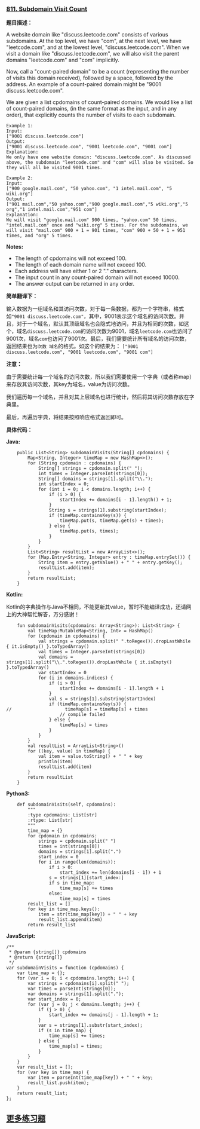 ### [811. Subdomain Visit Count](https://leetcode.com/problems/subdomain-visit-count/description/)

**题目描述：**

A website domain like "discuss.leetcode.com" consists of various subdomains. At the top level, we have "com", at the next level, we have "leetcode.com", and at the lowest level, "discuss.leetcode.com". When we visit a domain like "discuss.leetcode.com", we will also visit the parent domains "leetcode.com" and "com" implicitly.

Now, call a "count-paired domain" to be a count (representing the number of visits this domain received), followed by a space, followed by the address. An example of a count-paired domain might be "9001 discuss.leetcode.com".

We are given a list cpdomains of count-paired domains. We would like a list of count-paired domains, (in the same format as the input, and in any order), that explicitly counts the number of visits to each subdomain.

```
Example 1:
Input: 
["9001 discuss.leetcode.com"]
Output: 
["9001 discuss.leetcode.com", "9001 leetcode.com", "9001 com"]
Explanation: 
We only have one website domain: "discuss.leetcode.com". As discussed above, the subdomain "leetcode.com" and "com" will also be visited. So they will all be visited 9001 times.
```


```
Example 2:
Input: 
["900 google.mail.com", "50 yahoo.com", "1 intel.mail.com", "5 wiki.org"]
Output: 
["901 mail.com","50 yahoo.com","900 google.mail.com","5 wiki.org","5 org","1 intel.mail.com","951 com"]
Explanation: 
We will visit "google.mail.com" 900 times, "yahoo.com" 50 times, "intel.mail.com" once and "wiki.org" 5 times. For the subdomains, we will visit "mail.com" 900 + 1 = 901 times, "com" 900 + 50 + 1 = 951 times, and "org" 5 times.
```

**Notes:**

- The length of cpdomains will not exceed 100. 
- The length of each domain name will not exceed 100.
- Each address will have either 1 or 2 "." characters.
- The input count in any count-paired domain will not exceed 10000.
- The answer output can be returned in any order.

**简单翻译下：**

输入数据为一组域名和其访问次数，对于每一条数据，都为一个字符串，格式如`"9001 discuss.leetcode.com"`，其中，9001表示这个域名的访问次数。并且，对于一个域名，默认其顶级域名也会隐式地访问，并且为相同的次数，如这个，域名`discuss.leetcode.com`的访问次数为9001，域名`leetcode.com`也访问了9001次，域名`com`也访问了9001次。最后，我们需要统计所有域名的访问次数，返回结果也为`次数 域名`的格式。如这个的结果为：
`["9001 discuss.leetcode.com", "9001 leetcode.com", "9001 com"]`

**注意：**

由于需要统计每一个域名的访问次数，所以我们需要使用一个字典（或者称map）来存放其访问次数，其key为域名，value为访问次数。

我们遍历每一个域名，并且对其上层域名也进行统计，然后将其访问次数存放在字典里。

最后，再遍历字典，将结果按照响应格式返回即可。

**具体代码：**

**Java:**

```
    public List<String> subdomainVisits(String[] cpdomains) {
        Map<String, Integer> timeMap = new HashMap<>();
        for (String cpdomain : cpdomains) {
            String[] strings = cpdomain.split(" ");
            int times = Integer.parseInt(strings[0]);
            String[] domains = strings[1].split("\\.");
            int startIndex = 0;
            for (int i = 0; i < domains.length; i++) {
                if (i > 0) {
                    startIndex += domains[i - 1].length() + 1;
                }
                String s = strings[1].substring(startIndex);
                if (timeMap.containsKey(s)) {
                    timeMap.put(s, timeMap.get(s) + times);
                } else {
                    timeMap.put(s, times);
                }
            }
        }
        List<String> resultList = new ArrayList<>();
        for (Map.Entry<String, Integer> entry : timeMap.entrySet()) {
            String item = entry.getValue() + " " + entry.getKey();
            resultList.add(item);
        }
        return resultList;
    }
```

**Kotlin:**

Kotlin的字典操作与Java不相同，不能更新其value，暂时不能编译成功，还请网上的大神帮忙解答，万分感谢！


```
    fun subdomainVisits(cpdomains: Array<String>): List<String> {
        val timeMap:MutableMap<String, Int> = HashMap()
        for (cpdomain in cpdomains) {
            val strings = cpdomain.split(" ".toRegex()).dropLastWhile { it.isEmpty() }.toTypedArray()
            val times = Integer.parseInt(strings[0])
            val domains = strings[1].split("\\.".toRegex()).dropLastWhile { it.isEmpty() }.toTypedArray()
            var startIndex = 0
            for (i in domains.indices) {
                if (i > 0) {
                    startIndex += domains[i - 1].length + 1
                }
                val s = strings[1].substring(startIndex)
                if (timeMap.containsKey(s)) {
//                    timeMap[s] = timeMap[s] + times
                    // compile failed
                } else {
                    timeMap[s] = times
                }
            }
        }
        val resultList = ArrayList<String>()
        for ((key, value) in timeMap) {
            val item = value.toString() + " " + key
            println(item)
            resultList.add(item)
        }
        return resultList
    }
```

**Python3:**

```
    def subdomainVisits(self, cpdomains):
        """
        :type cpdomains: List[str]
        :rtype: List[str]
        """
        time_map = {}
        for cpdomain in cpdomains:
            strings = cpdomain.split(" ")
            times = int(strings[0])
            domains = strings[1].split(".")
            start_index = 0
            for i in range(len(domains)):
                if i > 0:
                    start_index += len(domains[i - 1]) + 1
                s = strings[1][start_index:]
                if s in time_map:
                    time_map[s] += times
                else:
                    time_map[s] = times
        result_list = []
        for key in time_map.keys():
            item = str(time_map[key]) + " " + key
            result_list.append(item)
        return result_list
```

**JavaScript:**

```
/**
 * @param {string[]} cpdomains
 * @return {string[]}
 */
var subdomainVisits = function (cpdomains) {
    var time_map = {};
    for (var i = 0; i < cpdomains.length; i++) {
        var strings = cpdomains[i].split(" ");
        var times = parseInt(strings[0]);
        var domains = strings[1].split(".");
        var start_index = 0;
        for (var j = 0; j < domains.length; j++) {
            if (j > 0) {
                start_index += domains[j - 1].length + 1;
            }
            var s = strings[1].substr(start_index);
            if (s in time_map) {
                time_map[s] += times;
            } else {
                time_map[s] = times;
            }
        }
    }
    var result_list = [];
    for (var key in time_map) {
        var item = parseInt(time_map[key]) + " " + key;
        result_list.push(item);
    }
    return result_list;
};
```

## [更多练习题](https://github.com/YoungBear/LintCode)

